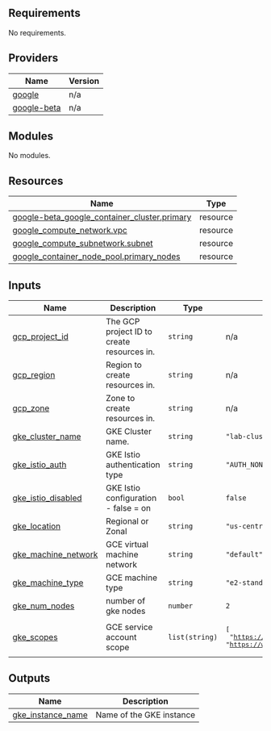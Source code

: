 ## Requirements

No requirements.

## Providers

| Name | Version |
|------|---------|
| <a name="provider_google"></a> [google](#provider\_google) | n/a |
| <a name="provider_google-beta"></a> [google-beta](#provider\_google-beta) | n/a |

## Modules

No modules.

## Resources

| Name | Type |
|------|------|
| [google-beta_google_container_cluster.primary](https://registry.terraform.io/providers/hashicorp/google-beta/latest/docs/resources/google_container_cluster) | resource |
| [google_compute_network.vpc](https://registry.terraform.io/providers/hashicorp/google/latest/docs/resources/compute_network) | resource |
| [google_compute_subnetwork.subnet](https://registry.terraform.io/providers/hashicorp/google/latest/docs/resources/compute_subnetwork) | resource |
| [google_container_node_pool.primary_nodes](https://registry.terraform.io/providers/hashicorp/google/latest/docs/resources/container_node_pool) | resource |

## Inputs

| Name | Description | Type | Default | Required |
|------|-------------|------|---------|:--------:|
| <a name="input_gcp_project_id"></a> [gcp\_project\_id](#input\_gcp\_project\_id) | The GCP project ID to create resources in. | `string` | n/a | yes |
| <a name="input_gcp_region"></a> [gcp\_region](#input\_gcp\_region) | Region to create resources in. | `string` | n/a | yes |
| <a name="input_gcp_zone"></a> [gcp\_zone](#input\_gcp\_zone) | Zone to create resources in. | `string` | n/a | yes |
| <a name="input_gke_cluster_name"></a> [gke\_cluster\_name](#input\_gke\_cluster\_name) | GKE Cluster name. | `string` | `"lab-cluster-test"` | no |
| <a name="input_gke_istio_auth"></a> [gke\_istio\_auth](#input\_gke\_istio\_auth) | GKE Istio authentication type | `string` | `"AUTH_NONE"` | no |
| <a name="input_gke_istio_disabled"></a> [gke\_istio\_disabled](#input\_gke\_istio\_disabled) | GKE Istio configuration - false = on | `bool` | `false` | no |
| <a name="input_gke_location"></a> [gke\_location](#input\_gke\_location) | Regional or Zonal | `string` | `"us-central1-a"` | no |
| <a name="input_gke_machine_network"></a> [gke\_machine\_network](#input\_gke\_machine\_network) | GCE virtual machine network | `string` | `"default"` | no |
| <a name="input_gke_machine_type"></a> [gke\_machine\_type](#input\_gke\_machine\_type) | GCE machine type | `string` | `"e2-standard-2"` | no |
| <a name="input_gke_num_nodes"></a> [gke\_num\_nodes](#input\_gke\_num\_nodes) | number of gke nodes | `number` | `2` | no |
| <a name="input_gke_scopes"></a> [gke\_scopes](#input\_gke\_scopes) | GCE service account scope | `list(string)` | <pre>[<br/>  "https://www.googleapis.com/auth/logging.write",<br/>  "https://www.googleapis.com/auth/monitoring"<br/>]</pre> | no |

## Outputs

| Name | Description |
|------|-------------|
| <a name="output_gke_instance_name"></a> [gke\_instance\_name](#output\_gke\_instance\_name) | Name of the GKE instance |
